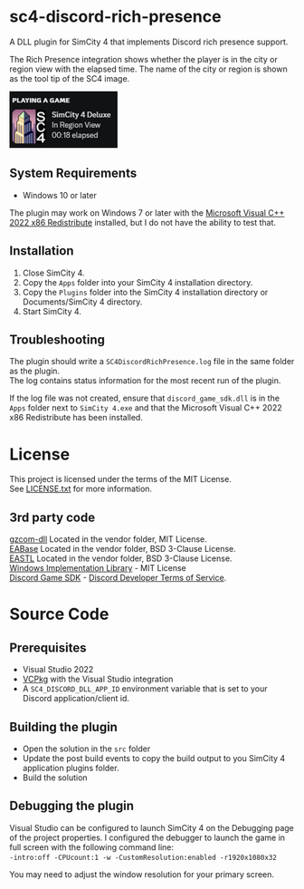 # sc4-discord-rich-presence

A DLL plugin for SimCity 4 that implements Discord rich presence support.

The Rich Presence integration shows whether the player is in the city or region view with the elapsed time.
The name of the city or region is shown as the tool tip of the SC4 image.

![RichPresence preview](images/RichPresence.png)

## System Requirements

* Windows 10 or later

The plugin may work on Windows 7 or later with the [Microsoft Visual C++ 2022 x86 Redistribute](https://aka.ms/vs/17/release/vc_redist.x86.exe) installed, but I do not have the ability to test that.

## Installation

1. Close SimCity 4.
2. Copy the `Apps` folder into your SimCity 4 installation directory.
3. Copy the `Plugins` folder into the SimCity 4 installation directory or Documents/SimCity 4 directory.
4. Start SimCity 4.

## Troubleshooting

The plugin should write a `SC4DiscordRichPresence.log` file in the same folder as the plugin.    
The log contains status information for the most recent run of the plugin.

If the log file was not created, ensure that `discord_game_sdk.dll` is in the `Apps` folder next to `SimCity 4.exe`
and that the Microsoft Visual C++ 2022 x86 Redistribute has been installed.

# License

This project is licensed under the terms of the MIT License.    
See [LICENSE.txt](LICENSE.txt) for more information.

## 3rd party code

[gzcom-dll](https://github.com/nsgomez/gzcom-dll/tree/master) Located in the vendor folder, MIT License.    
[EABase](https://github.com/electronicarts/EABase) Located in the vendor folder, BSD 3-Clause License.    
[EASTL](https://github.com/electronicarts/EASTL) Located in the vendor folder, BSD 3-Clause License.    
[Windows Implementation Library](https://github.com/microsoft/wil) - MIT License    
[Discord Game SDK](https://discord.com/developers/docs/game-sdk/sdk-starter-guide) - [Discord Developer Terms of Service](https://discord.com/developers/docs/legal).    

# Source Code

## Prerequisites

* Visual Studio 2022
* [VCPkg](https://github.com/microsoft/vcpkg) with the Visual Studio integration
* A `SC4_DISCORD_DLL_APP_ID` environment variable that is set to your Discord application/client id.

## Building the plugin

* Open the solution in the `src` folder
* Update the post build events to copy the build output to you SimCity 4 application plugins folder.
* Build the solution

## Debugging the plugin

Visual Studio can be configured to launch SimCity 4 on the Debugging page of the project properties.
I configured the debugger to launch the game in full screen with the following command line:    
`-intro:off -CPUcount:1 -w -CustomResolution:enabled -r1920x1080x32`

You may need to adjust the window resolution for your primary screen.
